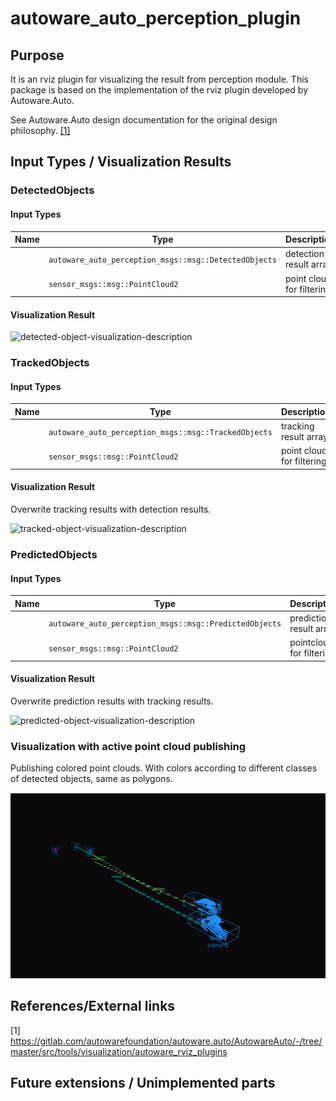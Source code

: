 # autoware_auto_perception_plugin

## Purpose

It is an rviz plugin for visualizing the result from perception module. This package is based on the implementation of the rviz plugin developed by Autoware.Auto.

See Autoware.Auto design documentation for the original design philosophy. [[1]](https://gitlab.com/autowarefoundation/autoware.auto/AutowareAuto/-/blob/master/src/tools/visualization/autoware_rviz_plugins)

<!-- Write the purpose of this package and briefly describe the features.

Example:
  {package_name} is a package for planning trajectories that can avoid obstacles.
  This feature consists of two steps: obstacle filtering and optimizing trajectory.
-->

## Input Types / Visualization Results

### DetectedObjects

#### Input Types

| Name | Type                                                  | Description               |
| ---- | ----------------------------------------------------- | ------------------------- |
|      | `autoware_auto_perception_msgs::msg::DetectedObjects` | detection result array    |
|      | `sensor_msgs::msg::PointCloud2`                       | point cloud for filtering |


#### Visualization Result

![detected-object-visualization-description](./images/detected-object-visualization-description.jpg)

### TrackedObjects

#### Input Types

| Name | Type                                                 | Description               |
| ---- | ---------------------------------------------------- | ------------------------- |
|      | `autoware_auto_perception_msgs::msg::TrackedObjects` | tracking result array     |
|      | `sensor_msgs::msg::PointCloud2`                      | point cloud for filtering |


#### Visualization Result

Overwrite tracking results with detection results.

![tracked-object-visualization-description](./images/tracked-object-visualization-description.jpg)

### PredictedObjects

#### Input Types

| Name | Type                                                   | Description              |
| ---- | ------------------------------------------------------ | ------------------------ |
|      | `autoware_auto_perception_msgs::msg::PredictedObjects` | prediction result array  |
|      | `sensor_msgs::msg::PointCloud2`                        | pointcloud for filtering |


#### Visualization Result

Overwrite prediction results with tracking results.

![predicted-object-visualization-description](./images/predicted-object-visualization-description.jpg)

### Visualization with active point cloud publishing

Publishing colored point clouds. With colors according to different classes of detected objects, same as polygons.

![visualization-with-pointcloud](./images/3d_pointcloud.png)

## References/External links

[1] <https://gitlab.com/autowarefoundation/autoware.auto/AutowareAuto/-/tree/master/src/tools/visualization/autoware_rviz_plugins>

## Future extensions / Unimplemented parts
